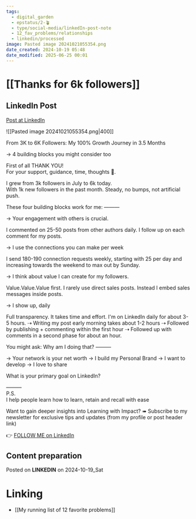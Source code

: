 ```yaml
---
tags:
  - digital_garden
  - epstatus/2-🪴
  - type/social-media/linkedIn-post-note
  - 12_fav_problems/relationships
  - linkedin/processed
image: Pasted image 20241021055354.png
date_created: 2024-10-19 05:48
date_modified: 2025-06-25 00:01
---
```

# [[Thanks for 6k followers]]

## LinkedIn Post

[Post at LinkedIn](https://www.linkedin.com/posts/sebastiankamilli_from-3k-to-6k-followers-my-100-growth-journey-activity-7253284070921498624-g9P8?utm_source=share&utm_medium=member_desktop)

![[Pasted image 20241021055354.png|400]]

From 3K to 6K Followers: My 100% Growth Journey in 3.5 Months  

→ 4 building blocks you might consider too

First of all THANK YOU!  
For your support, guidance, time, thoughts 💛. 
  
I grew from 3k followers in July to 6k today.  
With 1k new followers in the past month. 
Steady, no bumps, not artificial push.

These four building blocks work for me:
———

→ Your engagement with others is crucial. 

I commented on 25-50 posts from other authors daily.
I follow up on each comment for my posts.

→ I use the connections you can make per week

I send 180-190 connection requests weekly, starting with 25 per day and increasing towards the weekend to max out by Sunday.

→ I think about value I can create for my followers. 

Value.Value.Value first. 
I rarely use direct sales posts. 
Instead I embed sales messages inside posts. 

→ I show up, daily

Full transparency. It takes time and effort. 
I'm on LinkedIn daily for about 3-5 hours. 
⇢ Writing my post early morning takes about 1-2 hours
⇢ Followed by publishing + commenting within the first hour
⇢ Followed up with comments in a second phase for about an hour.

You might ask: Why am I doing that?
———

→ Your network is your net worth
→ I build my Personal Brand
→ I want to develop 
→ I love to share

What is your primary goal on LinkedIn?

———  
P.S.  
I help people learn how to learn, retain and recall with ease

Want to gain deeper insights into Learning with Impact?
➠ Subscribe to my newsletter for exclusive tips and updates
(from my profile or post header link)

👉 [FOLLOW ME on LinkedIn](https://www.linkedin.com/comm/mynetwork/discovery-see-all?usecase=PEOPLE_FOLLOWS&followMember=sebastiankamilli)

## Content preparation

Posted on **LINKEDIN** on 2024-10-19_Sat

# Linking

+ [[My running list of 12 favorite problems]]